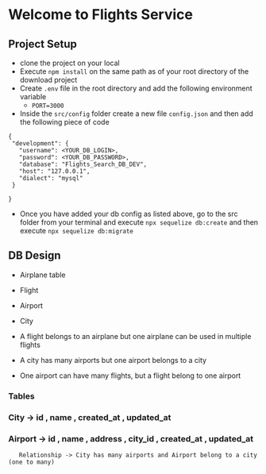 # Welcome to Flights Service

## Project Setup
 - clone the project on your local
 - Execute `npm install` on the same path as of your root directory of the download project
 - Create `.env` file in the root directory and add the following environment variable
      - `PORT=3000`
 - Inside the `src/config` folder create a new file `config.json` and then add the following piece of code

 ```
{
  "development": {
    "username": <YOUR_DB_LOGIN>,
    "password": <YOUR_DB_PASSWORD>,
    "database": "Flights_Search_DB_DEV",
    "host": "127.0.0.1",
    "dialect": "mysql"
  }
 
}

```
- Once you have added your db config as listed above, go to the src folder from your terminal and execute `npx sequelize db:create`
  and then execute 
      `npx sequelize db:migrate`



## DB Design
  - Airplane table
  - Flight
  - Airport
  - City

  - A flight belongs to an airplane but one airplane can be used in multiple flights
  - A city has many airports but one airport belongs to a city
  - One airport can have many flights, but a flight belong to one airport
  
  ### Tables 
   ### City -> id , name , created_at , updated_at 
   ### Airport -> id , name , address , city_id , created_at , updated_at
       Relationship -> City has many airports and Airport belong to a city (one to many)
  


